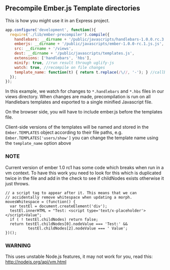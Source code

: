## Precompile Ember.js Template directories

This is how you might use it in an Express project.

```javascript
app.configure('development', function(){
  require('./lib/ember-precompiler').compile({
  	handlebars: __dirname + '/public/javascripts/handlebars-1.0.0.rc.3.js', //required if you use ember > 1.0
  	emberjs: __dirname + '/public/javascripts/ember-1.0.0-rc.1.js.js',
    src: __dirname + '/views', 
    dest: __dirname + '/public/javascripts/templates.js',
    extensions: ['handlebars', 'hbs'],
    minify: true, //run result through uglify-js
    watch: true, //recompile on file changes
    template_name: function(t) { return t.replace(/\//, '-'); } //callback to modify the template names
  });
});
```

In this example, we watch for changes to `*.handlebars` and `*.hbs` files in our views directory.
When changes are made, precompilation is run on all Handlebars templates and exported to a single minified
Javascript file.

On the browser side, you will have to include ember.js before the templates file.

Client-side versions of the templates will be named and stored in the `Ember.TEMPLATES` object according to their file paths,
e.g. `Ember.TEMPLATES['users/show']` you can change the template name using the `template_name` option above


### NOTE

Current version of ember 1.0 rc1 has some code which breaks when run in a vm context. To have this work you need to look for this which is duplicated twice in the file and add in the check to see if childNodes exists otherwise it just throws.

```// IE 8 (and likely earlier) likes to move whitespace preceeding
// a script tag to appear after it. This means that we can
// accidentally remove whitespace when updating a morph.
movesWhitespace = (function() {
  var testEl = document.createElement('div');
  testEl.innerHTML = "Test: <script type='text/x-placeholder'></script>Value";
  if ( ! testEl.childNodes) return false;
  return testEl.childNodes[0].nodeValue === 'Test:' &&
          testEl.childNodes[2].nodeValue === ' Value';
})();
```


### WARNING 

This uses unstable Node.js features, it may not work for you, read this: http://nodejs.org/api/vm.html

